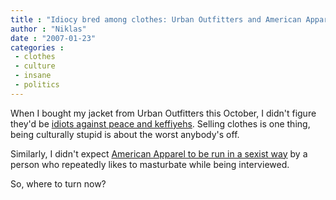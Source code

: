 ```yaml
---
title : "Idiocy bred among clothes: Urban Outfitters and American Apparel"
author : "Niklas"
date : "2007-01-23"
categories : 
 - clothes
 - culture
 - insane
 - politics
---
```


When I bought my jacket from Urban Outfitters this October, I didn't figure they'd be [idiots against peace and keffiyehs](http://suicidegirls.com/news/politics/19959). Selling clothes is one thing, being culturally stupid is about the worst anybody's off.

Similarly, I didn't expect [American Apparel to be run in a sexist way](http://angryforareason.blogspot.com/2006/01/american-apparel-sweatshop-free-but-oh.html) by a person who repeatedly likes to masturbate while being interviewed.

So, where to turn now?
